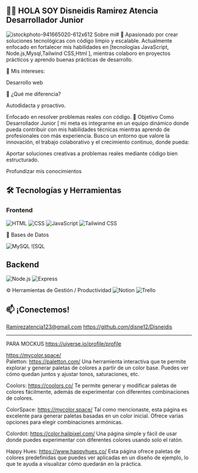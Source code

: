 ## 👩‍💻 HOLA SOY  Disneidis Ramirez Atencia **Desarrollador Junior**
![istockphoto-941665020-612x612](https://github.com/user-attachments/assets/6cbaacb3-e454-49a0-adca-968669101917)
Sobre mi# 🌟 
Apasionado por crear soluciones tecnológicas con código limpio y escalable. Actualmente enfocado en fortalecer mis habilidades en [tecnologías JavaScript, Node.js,Mysql,Tailwind CSS,Html ], mientras colaboro en proyectos prácticos y aprendo buenas prácticas de desarrollo.

🔹 Mis intereses:

Desarrollo web

🔹 ¿Qué me diferencia?

Autodidacta y proactivo.

Enfocado en resolver problemas reales con código.
🎯 Objetivo
Como Desarrollador Junior [ mi meta es integrarme en un equipo dinámico donde pueda contribuir con mis habilidades técnicas mientras aprendo de profesionales con más experiencia. Busco un entorno que valore la innovación, el trabajo colaborativo y el crecimiento continuo, donde pueda:

Aportar soluciones creativas a problemas reales mediante código bien estructurado.

Profundizar mis conocimientos
## 🛠️ Tecnologías y Herramientas

### Frontend
![HTML](https://img.shields.io/badge/HTML5-E34F26?style=flat&logo=html5&logoColor=white)
![CSS](https://img.shields.io/badge/CSS3-1572B6?style=flat&logo=css3&logoColor=white)
![JavaScript](https://img.shields.io/badge/JavaScript-F7DF1E?style=flat&logo=javascript&logoColor=black)
![Tailwind CSS](https://img.shields.io/badge/Tailwind%20CSS-06B6D4?style=flat&logo=tailwind-css&logoColor=white)

💾 Bases de Datos

![MySQL](https://img.shields.io/badge/MySQL-4479A1?style=flat&logo=mysql&logoColor=white)
![SQL 

## Backend

![Node.js](https://img.shields.io/badge/Node.js-339933?style=flat&logo=node.js&logoColor=white)
![Express](https://img.shields.io/badge/Express.js-000000?style=flat&logo=express&logoColor=white)

⚙️ Herramientas de Gestión / Productividad
![Notion](https://img.shields.io/badge/Notion-000000?style=flat&logo=notion&logoColor=white)
![Trello](https://img.shields.io/badge/Trello-0052CC?style=flat&logo=trello&logoColor=white)

## 📫 ¡Conectemos!
Ramirezatencia123@gmail.com
https://github.com/disne12/Disneidis

---


PARA MOCKUS
https://uiverse.io/profile/profile

https://mycolor.space/	
Paletton: https://paletton.com/
 Una herramienta interactiva que te permite explorar y generar paletas de colores a partir de un color base. Puedes ver cómo quedan juntos y ajustar tonos, saturaciones, etc.


Coolors: https://coolors.co/
 Te permite generar y modificar paletas de colores fácilmente, además de experimentar con diferentes combinaciones de colores.


ColorSpace: https://mycolor.space/
 Tal como mencionaste, esta página es excelente para generar paletas basadas en un color inicial. Ofrece varias opciones para elegir combinaciones armónicas.


Colordot: https://color.hailpixel.com/
 Una página simple y fácil de usar donde puedes experimentar con diferentes colores usando solo el ratón.


Happy Hues: https://www.happyhues.co/
 Esta página ofrece paletas de colores predefinidas que puedes ver aplicadas en un diseño de ejemplo, lo que te ayuda a visualizar cómo quedarán en la práctica.



